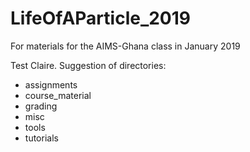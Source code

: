 # LifeOfAParticle_2019
For materials for the AIMS-Ghana class in January 2019

Test Claire.
Suggestion of directories:
- assignments 
- course_material
- grading
- misc
- tools
- tutorials
 

